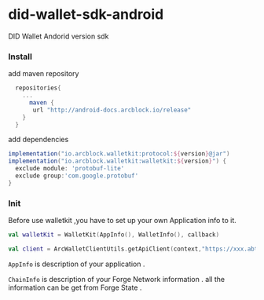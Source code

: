# did-wallet-sdk-android
DID Wallet Andorid version sdk



### Install

add maven repository

```groovy
  repositories{
    ...
      maven {
       url "http://android-docs.arcblock.io/release"
    }
  }
```

add dependencies

```groovy
implementation("io.arcblock.walletkit:protocol:${version}@jar")
implementation("io.arcblock.walletkit:walletkit:${version}") {
  exclude module: 'protobuf-lite'
  exclude group:'com.google.protobuf'
}
```

### Init

Before use walletkit ,you have to set up your own Application info to it.

```kotlin
val walletKit = WalletKit(AppInfo(), WalletInfo(), callback)

val client = ArcWalletClientUtils.getApiClient(context,"https://xxx.abtnetwork.io/api")
```

`AppInfo` is description of your application .

`ChainInfo` is description of your Forge Network information . all the information can be get from Forge State .
